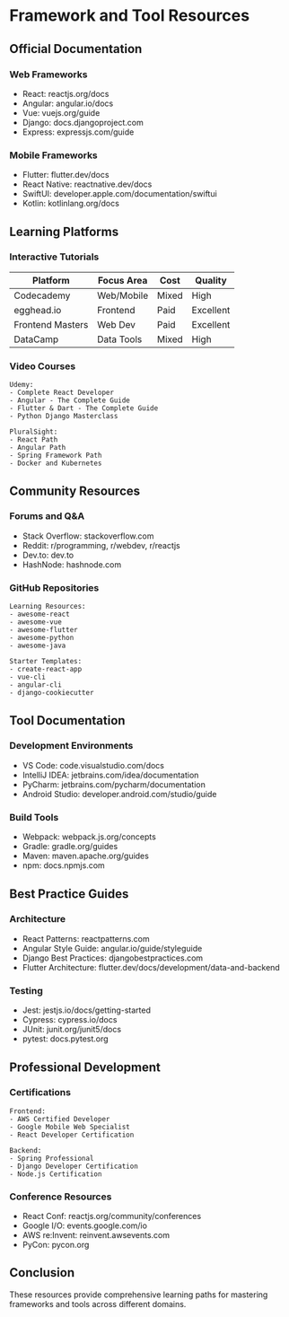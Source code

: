 # Framework and Tool Resources

## Official Documentation

### Web Frameworks
- React: reactjs.org/docs
- Angular: angular.io/docs
- Vue: vuejs.org/guide
- Django: docs.djangoproject.com
- Express: expressjs.com/guide

### Mobile Frameworks
- Flutter: flutter.dev/docs
- React Native: reactnative.dev/docs
- SwiftUI: developer.apple.com/documentation/swiftui
- Kotlin: kotlinlang.org/docs

## Learning Platforms

### Interactive Tutorials
| Platform     | Focus Area    | Cost    | Quality |
|-------------|---------------|---------|----------|
| Codecademy  | Web/Mobile    | Mixed   | High     |
| egghead.io  | Frontend      | Paid    | Excellent|
| Frontend Masters| Web Dev   | Paid    | Excellent|
| DataCamp    | Data Tools    | Mixed   | High     |

### Video Courses
```text
Udemy:
- Complete React Developer
- Angular - The Complete Guide
- Flutter & Dart - The Complete Guide
- Python Django Masterclass

PluralSight:
- React Path
- Angular Path
- Spring Framework Path
- Docker and Kubernetes
```

## Community Resources

### Forums and Q&A
- Stack Overflow: stackoverflow.com
- Reddit: r/programming, r/webdev, r/reactjs
- Dev.to: dev.to
- HashNode: hashnode.com

### GitHub Repositories
```text
Learning Resources:
- awesome-react
- awesome-vue
- awesome-flutter
- awesome-python
- awesome-java

Starter Templates:
- create-react-app
- vue-cli
- angular-cli
- django-cookiecutter
```

## Tool Documentation

### Development Environments
- VS Code: code.visualstudio.com/docs
- IntelliJ IDEA: jetbrains.com/idea/documentation
- PyCharm: jetbrains.com/pycharm/documentation
- Android Studio: developer.android.com/studio/guide

### Build Tools
- Webpack: webpack.js.org/concepts
- Gradle: gradle.org/guides
- Maven: maven.apache.org/guides
- npm: docs.npmjs.com

## Best Practice Guides

### Architecture
- React Patterns: reactpatterns.com
- Angular Style Guide: angular.io/guide/styleguide
- Django Best Practices: djangobestpractices.com
- Flutter Architecture: flutter.dev/docs/development/data-and-backend

### Testing
- Jest: jestjs.io/docs/getting-started
- Cypress: cypress.io/docs
- JUnit: junit.org/junit5/docs
- pytest: docs.pytest.org

## Professional Development

### Certifications
```text
Frontend:
- AWS Certified Developer
- Google Mobile Web Specialist
- React Developer Certification

Backend:
- Spring Professional
- Django Developer Certification
- Node.js Certification
```

### Conference Resources
- React Conf: reactjs.org/community/conferences
- Google I/O: events.google.com/io
- AWS re:Invent: reinvent.awsevents.com
- PyCon: pycon.org

## Conclusion
These resources provide comprehensive learning paths for mastering frameworks and tools across different domains.
